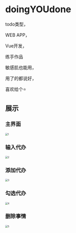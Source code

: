 # doingYOUdone
todo类型，

WEB APP，

Vue开发，

练手作品

敏感肌也能用，

用了的都说好，

喜欢给个⭐

## 展示

### 主界面

<img src="C:\Users\23717\Desktop\1.jpg" alt="1" style="zoom:50%;" />

### 输入代办

<img src="C:\Users\23717\Desktop\2.jpg" alt="2" style="zoom:50%;" />

### 添加代办

<img src="C:\Users\23717\Desktop\3.jpg" alt="3" style="zoom:50%;" />

### 勾选代办

<img src="C:\Users\23717\Desktop\4.jpg" alt="4" style="zoom:50%;" />

### 删除事情

<img src="C:\Users\23717\Desktop\5.jpg" alt="5" style="zoom:50%;" />

